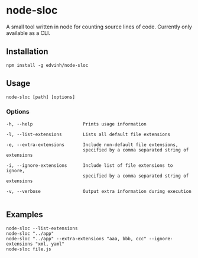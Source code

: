 # node-sloc
A small tool written in node for counting source lines of code. Currently only available as a CLI. 

## Installation
```npm install -g edvinh/node-sloc```

## Usage
``` node-sloc [path] [options] ```
### Options
```
-h, --help                   Prints usage information

-l, --list-extensions        Lists all default file extensions

-e, --extra-extensions       Include non-default file extensions,
                             specified by a comma separated string of extensions

-i, --ignore-extensions      Include list of file extensions to ignore,
                             specified by a comma separated string of extensions

-v, --verbose                Output extra information during execution


```
## Examples
```
node-sloc --list-extensions
node-sloc "../app"
node-sloc "../app" --extra-extensions "aaa, bbb, ccc" --ignore-extensions "xml, yaml"
node-sloc file.js
```
